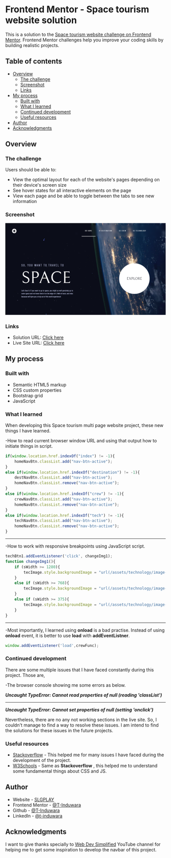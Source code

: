 # Frontend Mentor - Space tourism website solution

This is a solution to the [Space tourism website challenge on Frontend Mentor](https://www.frontendmentor.io/challenges/space-tourism-multipage-website-gRWj1URZ3). Frontend Mentor challenges help you improve your coding skills by building realistic projects. 

## Table of contents

- [Overview](#overview)
  - [The challenge](#the-challenge)
  - [Screenshot](#screenshot)
  - [Links](#links)
- [My process](#my-process)
  - [Built with](#built-with)
  - [What I learned](#what-i-learned)
  - [Continued development](#continued-development)
  - [Useful resources](#useful-resources)
- [Author](#author)
- [Acknowledgments](#acknowledgments)

## Overview

### The challenge

Users should be able to:

- View the optimal layout for each of the website's pages depending on their device's screen size
- See hover states for all interactive elements on the page
- View each page and be able to toggle between the tabs to see new information

### Screenshot

![](assets/readme/homepage.png)

### Links

- Solution URL: [Click here](https://www.frontendmentor.io/solutions/space-tourism-multipage-website-1DWxFcFiU)
- Live Site URL: [Click here](https://space-tourism-multi-page-website-one.vercel.app/)

## My process

### Built with

- Semantic HTML5 markup
- CSS custom properties
- Bootstrap grid
- JavaScript

### What I learned

When developing this Space tourism multi page website project, these new things I have learned.

-How to read current browser window URL and using that output how to initiate things in script.

```js
if(window.location.href.indexOf("index") != -1){
    homeNavBtn.classList.add("nav-btn-active");
}
else if(window.location.href.indexOf("destination") != -1){
    destNavBtn.classList.add("nav-btn-active");
    homeNavBtn.classList.remove("nav-btn-active");
}
else if(window.location.href.indexOf("crew") != -1){
    crewNavBtn.classList.add("nav-btn-active");
    homeNavBtn.classList.remove("nav-btn-active");
}
else if(window.location.href.indexOf("tech") != -1){
    techNavBtn.classList.add("nav-btn-active");
    homeNavBtn.classList.remove("nav-btn-active");
}
```
----

-How to work with responsive breakpoints using JavaScript script.

```js
techBtn1.addEventListener('click', changeImg1);
function changeImg1(){
    if (sWidth >= 1280){
        tecImage.style.backgroundImage = "url(/assets/technology/image-launch-vehicle-portrait.jpg)";
    }
    else if (sWidth >= 768){
        tecImage.style.backgroundImage = "url(/assets/technology/image-launch-vehicle-landscape.jpg)";
    }
    else if (sWidth >= 375){
        tecImage.style.backgroundImage = "url(/assets/technology/image-launch-vehicle-landscape.jpg)";
    }
}
```
----

-Most importantly, I learned using **onload** is a bad practise. Instead of using **onload** event, it is better to use **load** with **addEventListner**.

```js
window.addEventListener('load',crewFunc);
```

### Continued development

There are some multiple issues that I have faced constantly during this project. Those are,

-The browser console showing me some errors as below.

***Uncaught TypeError: Cannot read properties of null (reading 'classList')***

----
***Uncaught TypeError: Cannot set properties of null (setting 'onclick')***

Nevertheless, there are no any not working sections in the live site. So, I couldn't manage to find a way to resolve these issues. I am intend to find the solutions for these issues in the future projects.

### Useful resources

- [Stackoverflow](https://stackoverflow.com/) - This helped me for many issues I have faced during the development of the project.
- [W3Schools](https://www.w3schools.com/) - Same as **Stackoverflow** , this helped me to understand some fundamental things about CSS and JS.

## Author

- Website - [SLGPLAY](https://www.slgplay.net)
- Frontend Mentor - [@T-Induwara](https://www.frontendmentor.io/profile/T-Induwara)
- Github - [@T-Induwara](https://github.com/T-Induwara)
- LinkedIn - [@t-induwara](https://www.linkedin.com/in/t-induwara/)

## Acknowledgments

I want to give thanks specially to [Web Dev Simplified](https://youtu.be/At4B7A4GOPg) YouTube channel for helping me to get some inspiration to develop the navbar of this project.
